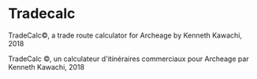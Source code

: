 # Tradecalc

TradeCalc©, a trade route calculator for Archeage by Kenneth Kawachi, 2018

TradeCalc ©, un calculateur d'itinéraires commerciaux pour Archeage par Kenneth Kawachi, 2018















